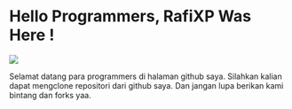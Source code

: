 # Hello Programmers, RafiXP Was Here !
<img src="https://d.top4top.io/p_2320nkahs0.jpg">

Selamat datang para programmers di halaman github saya. Silahkan kalian dapat mengclone repositori dari github saya. Dan jangan lupa berikan kami bintang dan forks yaa.
